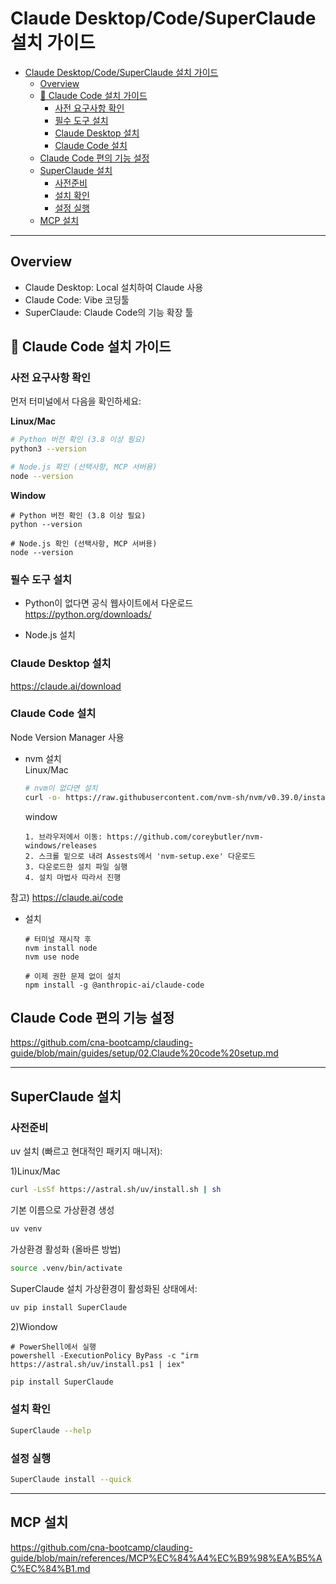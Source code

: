 # Claude Desktop/Code/SuperClaude 설치 가이드

- [Claude Desktop/Code/SuperClaude 설치 가이드](#claude-desktopcodesuperclaude-설치-가이드)
  - [Overview](#overview)
  - [🚀 Claude Code 설치 가이드](#-claude-code-설치-가이드)
    - [사전 요구사항 확인](#사전-요구사항-확인)
    - [필수 도구 설치](#필수-도구-설치)
    - [Claude Desktop 설치](#claude-desktop-설치)
    - [Claude Code 설치](#claude-code-설치)
  - [Claude Code 편의 기능 설정](#claude-code-편의-기능-설정)
  - [SuperClaude 설치](#superclaude-설치)
    - [사전준비](#사전준비)
    - [설치 확인](#설치-확인)
    - [설정 실행](#설정-실행)
  - [MCP 설치](#mcp-설치)

---
## Overview
- Claude Desktop: Local 설치하여 Claude 사용  
- Claude Code: Vibe 코딩툴   
- SuperClaude: Claude Code의 기능 확장 툴   

## 🚀 Claude Code 설치 가이드

### 사전 요구사항 확인
먼저 터미널에서 다음을 확인하세요:

**Linux/Mac**  
```bash
# Python 버전 확인 (3.8 이상 필요)
python3 --version

# Node.js 확인 (선택사항, MCP 서버용)
node --version
```

**Window**  
```
# Python 버전 확인 (3.8 이상 필요)
python --version

# Node.js 확인 (선택사항, MCP 서버용)
node --version
```

### 필수 도구 설치
- Python이 없다면 공식 웹사이트에서 다운로드  
  https://python.org/downloads/

- Node.js 설치  

### Claude Desktop 설치 
https://claude.ai/download

### Claude Code 설치
Node Version Manager 사용
- nvm 설치   
  Linux/Mac  
  ```bash
  # nvm이 없다면 설치
  curl -o- https://raw.githubusercontent.com/nvm-sh/nvm/v0.39.0/install.sh | bash
  ```

  window
  ```
  1. 브라우저에서 이동: https://github.com/coreybutler/nvm-windows/releases
  2. 스크롤 밑으로 내려 Assests에서 'nvm-setup.exe' 다운로드    
  3. 다운로드한 설치 파일 실행
  4. 설치 마법사 따라서 진행
  ```
  
참고) https://claude.ai/code

- 설치 
  ```
  # 터미널 재시작 후
  nvm install node
  nvm use node

  # 이제 권한 문제 없이 설치
  npm install -g @anthropic-ai/claude-code
  ```

## Claude Code 편의 기능 설정
https://github.com/cna-bootcamp/clauding-guide/blob/main/guides/setup/02.Claude%20code%20setup.md

---

## SuperClaude 설치

### 사전준비

uv 설치 (빠르고 현대적인 패키지 매니저):

1)Linux/Mac  
```bash
curl -LsSf https://astral.sh/uv/install.sh | sh
```

기본 이름으로 가상환경 생성

```bash
uv venv
```

가상환경 활성화 (올바른 방법)

```bash
source .venv/bin/activate
```

SuperClaude 설치
가상환경이 활성화된 상태에서:
```bash
uv pip install SuperClaude
```

2)Wiondow
```
# PowerShell에서 실행
powershell -ExecutionPolicy ByPass -c "irm https://astral.sh/uv/install.ps1 | iex"
```
```bash
pip install SuperClaude
```


### 설치 확인

```bash
SuperClaude --help
```

### 설정 실행

```bash
SuperClaude install --quick
```

---

## MCP 설치

https://github.com/cna-bootcamp/clauding-guide/blob/main/references/MCP%EC%84%A4%EC%B9%98%EA%B5%AC%EC%84%B1.md

